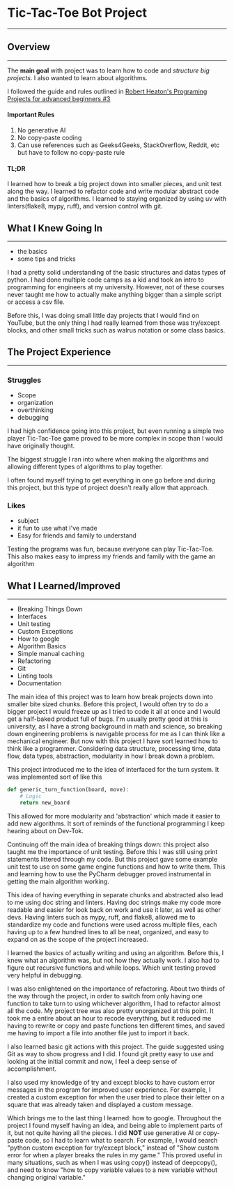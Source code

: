 # Tic-Tac-Toe Bot Project

---

## Overview

---

The **main goal** with project was to learn how to code and *structure
big projects*. I also wanted to learn about algorithms.

I followed the guide and rules outlined in [Robert Heaton's
Programing Projects for advanced beginners #3](https://robertheaton.com/2018/10/09/programming-projects-for-advanced-beginners-3-a/)

#### Important Rules
1. No generative AI
2. No copy-paste coding
3. Can use references such as Geeks4Geeks, StackOverflow, Reddit, etc
but have to follow no copy-paste rule

#### TL;DR
I learned how to break a big project down into smaller pieces, and unit test along the way.
I learned to refactor code and write modular abstract code and the basics of algorithms. I learned to staying organized by using uv with linters(flake8, mypy, ruff),
and version control with git.

## What I Knew Going In

---

- the basics
- some tips and tricks

I had a pretty solid understanding of the basic structures and datas types of python.
I had done multiple code camps as a kid and took an intro to programming for engineers
at my university. However, not of these courses never taught me how to
actually make anything bigger than a simple script or access a csv file.

Before this, I was doing small little day projects that I
would find on YouTube, but the only thing I had really 
learned from those was try/except blocks, and other
small tricks such as walrus notation or some class basics.

## The Project Experience

---
### Struggles
- Scope
- organization
- overthinking
- debugging

I had high confidence going into this project,
but even running a simple two player Tic-Tac-Toe game proved to be more complex in scope
than I would have originally thought. 

The biggest struggle I ran into where when making the algorithms and allowing
different types of algorithms to play together.

I often found myself trying to get everything in one go before and during this project,
but this type of project doesn't really allow that approach.

### Likes
- subject
- it fun to use what I've made
- Easy for friends and family to understand

Testing the programs was fun, because everyone can play Tic-Tac-Toe. This also makes easy
to impress my friends and family with the game an algorithm

## What I Learned/Improved

---

- Breaking Things Down
- Interfaces
- Unit testing
- Custom Exceptions
- How to google
- Algorithm Basics
- Simple manual caching
- Refactoring
- Git
- Linting tools
- Documentation

The main idea of this project was to learn how break projects down into smaller bite sized chunks.
Before this project, I would often try to do a bigger project I would freeze up as I tried to code it all at once and
I would get a half-baked product full of bugs. I'm usually pretty good at this is university, as I have a strong background
in math and science, so breaking down engineering problems is navigable process for me as I can think like a mechanical engineer.
But now with this project I have sort learned how to think like a programmer. Considering data structure, processing time,
data flow, data types, abstraction, modularity in how I break down a problem.

This project introduced me to the idea of interfaced for the turn system.
It was implemented sort of like this
```python
def generic_turn_function(board, move):
    # Logic
    return new_board
```
This allowed for more modularity and 'abstraction' which made it easier to add new algorithms.
It sort of reminds of the functional programming I keep hearing about on Dev-Tok.

Continuing off the main idea of breaking things down: this project also taught me the importance of unit testing.
Before this I was still using print statements littered through my code. 
But this project gave some example unit test to use on some game engine functions and how to write them.
This and learning how to use the PyCharm debugger proved instrumental in getting the main algorithm working.

This idea of having everything in separate chunks and abstracted also lead to me using doc string and linters.
Having doc strings make my code more readable and easier for look back on work and use it later, as well as other devs.
Having linters such as mypy, ruff, and flake8, allowed me to standardize my code and functions were used across multiple files,
each having up to a few hundred lines to all be neat, organized, and easy to expand on as the scope of the project increased.

I learned the basics of actually writing and using an algorithm. Before this, I knew what an algorithm was, but not
how they actually work. I also had to figure out recursive functions and while loops. Which unit testing proved very helpful in debugging.

I was also enlightened on the importance of refactoring.
About two thirds of the way through the project, in order to switch from only having one function to take turn to using whichever
algorithm, I had to refactor almost all the code. My project tree was also pretty unorganized at this point. It took me a 
entire about an hour to recode everything, but it reduced me having to rewrite or copy and paste functions ten different times, and
saved me having to import a file into another file just to import it back.

I also learned basic git actions with this project.
The guide suggested using Git as way to show progress and I did.
I found git pretty easy to use and looking at the initial commit and now,
I feel a deep sense of accomplishment.

I also used my knowledge of try and except blocks to have custom error messages in the program for improved user experience. 
For example, I created a custom exception for when the user tried to place their letter on a square that was already taken
and displayed a custom message.

Which brings me to the last thing I learned: 
how to google. Throughout the project I found myself having an idea,
and being able to implement parts of it, but not quite having all the pieces.
I did **NOT** use generative AI or copy-paste code, so I had to learn what to search.
For example, I would search "python custom exception for try/except block," 
instead of "Show custom error for when a player breaks the rules in my game."
This proved useful in many situations, such as when I was using copy() instead of deepcopy(),
and need to know "how to copy variable values to a new variable without changing original variable."
